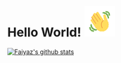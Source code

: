 # Hello World!  ![wave](https://github.com/Faiyaz42/Faiyaz42/blob/main/wave1.gif)


[![Faiyaz's github stats](https://github-readme-stats.vercel.app/api?username=Faiyaz42)](https://github.com/Faiyaz42)


<!--
**Faiyaz42/Faiyaz42** is a ✨ _special_ ✨ repository because its `README.md` (this file) appears on your GitHub profile.

Here are some ideas to get you started:

- 🔭 I’m currently working on ...
- 🌱 I’m currently learning ...
- 👯 I’m looking to collaborate on ...
- 🤔 I’m looking for help with ...
- 💬 Ask me about ...
- 📫 How to reach me: ...
- 😄 Pronouns: ...
- ⚡ Fun fact: ...
-->
